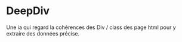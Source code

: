 # DeepDiv
Une ia qui regard la cohérences des Div / class des page html pour y extraire des données précise.
